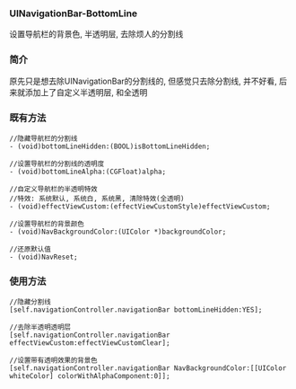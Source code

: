 ### UINavigationBar-BottomLine
设置导航栏的背景色, 半透明层, 去除烦人的分割线

### 简介
原先只是想去除UINavigationBar的分割线的, 但感觉只去除分割线, 并不好看, 后来就添加上了自定义半透明层, 和全透明

### 既有方法
```
//隐藏导航栏的分割线
- (void)bottomLineHidden:(BOOL)isBottomLineHidden;

//设置导航栏的分割线的透明度
- (void)bottomLineAlpha:(CGFloat)alpha;

//自定义导航栏的半透明特效
//特效: 系统默认, 系统白, 系统黑, 清除特效(全透明)
- (void)effectViewCustom:(effectViewCustomStyle)effectViewCustom;

//设置导航栏的背景颜色
- (void)NavBackgroundColor:(UIColor *)backgroundColor;

//还原默认值
- (void)NavReset;
```

### 使用方法
```
//隐藏分割线
[self.navigationController.navigationBar bottomLineHidden:YES];
	
//去除半透明透明层
[self.navigationController.navigationBar effectViewCustom:effectViewCustomClear];
    
//设置带有透明效果的背景色
[self.navigationController.navigationBar NavBackgroundColor:[[UIColor whiteColor] colorWithAlphaComponent:0]];
```
